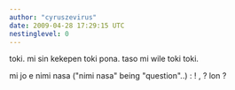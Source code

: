```yaml
---
author: "cyruszevirus"
date: 2009-04-28 17:29:15 UTC
nestinglevel: 0
---
```

toki. mi sin kekepen toki pona. taso mi wile toki toki.  
  
mi jo e nimi nasa ("nimi nasa" being "question"..) : ! , ? lon ?